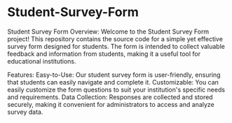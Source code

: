 # Student-Survey-Form
Student Survey Form
Overview:
Welcome to the Student Survey Form project! This repository contains the source code for a simple yet effective survey form designed for students. 
The form is intended to collect valuable feedback and information from students, making it a useful tool for educational institutions.

Features:
Easy-to-Use: Our student survey form is user-friendly, ensuring that students can easily navigate and complete it.
Customizable: You can easily customize the form questions to suit your institution's specific needs and requirements.
Data Collection: Responses are collected and stored securely, making it convenient for administrators to access and analyze survey data.
